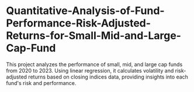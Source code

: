 # Quantitative-Analysis-of-Fund-Performance-Risk-Adjusted-Returns-for-Small-Mid-and-Large-Cap-Fund
This project analyzes the performance of small, mid, and large cap funds from 2020 to 2023. Using linear regression, it calculates volatility and risk-adjusted returns based on closing indices data, providing insights into each fund's risk and performance.
